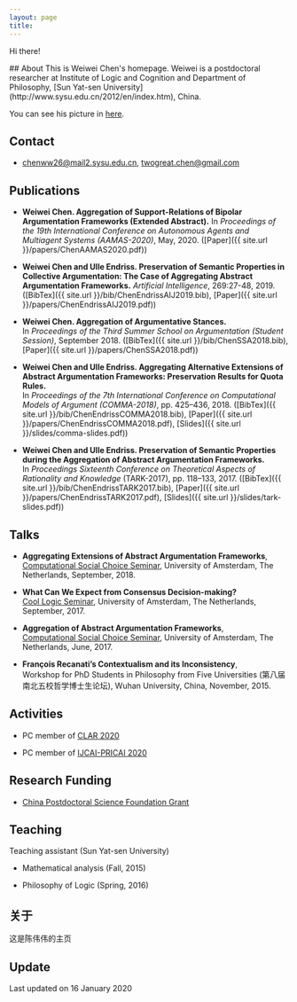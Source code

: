 ```yaml
---
layout: page
title:
---
```


<p class="message" font-weight:100>
  Hi there!
</p>
## About
This is Weiwei Chen's homepage. Weiwei is a postdoctoral researcher at Institute of Logic and Cognition and Department of Philosophy, [Sun Yat-sen University](http://www.sysu.edu.cn/2012/en/index.htm), China.

You can see his picture in [here](http://chenww.com/weiwei.jpg).

## Contact
* chenww26@mail2.sysu.edu.cn, twogreat.chen@gmail.com

## Publications
* **Weiwei Chen. Aggregation of Support-Relations of Bipolar Argumentation Frameworks (Extended Abstract).** In *Proceedings of the 19th International Conference on Autonomous Agents and Multiagent Systems (AAMAS-2020)*, May, 2020. ([Paper]({{ site.url }}/papers/ChenAAMAS2020.pdf))

* **Weiwei Chen and Ulle Endriss. Preservation of Semantic Properties in Collective Argumentation: The Case of Aggregating Abstract Argumentation Frameworks.** *Artificial Intelligence*, 269:27-48, 2019. ([BibTex]({{ site.url }}/bib/ChenEndrissAIJ2019.bib), [Paper]({{ site.url }}/papers/ChenEndrissAIJ2019.pdf))

* **Weiwei Chen. Aggregation of Argumentative Stances.**<br> In *Proceedings of the Third Summer School on Argumentation (Student Session)*, September 2018. ([BibTex]({{ site.url }}/bib/ChenSSA2018.bib), [Paper]({{ site.url }}/papers/ChenSSA2018.pdf))

* **Weiwei Chen and Ulle Endriss. Aggregating Alternative Extensions of Abstract Argumentation Frameworks: Preservation Results for Quota Rules.**<br> In *Proceedings of the 7th International Conference on Computational Models of Argument (COMMA-2018)*, pp. 425–436, 2018. ([BibTex]({{ site.url }}/bib/ChenEndrissCOMMA2018.bib), [Paper]({{ site.url }}/papers/ChenEndrissCOMMA2018.pdf), [Slides]({{ site.url }}/slides/comma-slides.pdf))

* **Weiwei Chen and Ulle Endriss. Preservation of Semantic Properties during the Aggregation of Abstract Argumentation Frameworks.**<br> In *Proceedings Sixteenth Conference on Theoretical Aspects of Rationality and Knowledge* (TARK-2017), pp. 118–133, 2017. ([BibTex]({{ site.url }}/bib/ChenEndrissTARK2017.bib), [Paper]({{ site.url }}/papers/ChenEndrissTARK2017.pdf), [Slides]({{ site.url }}/slides/tark-slides.pdf))

## Talks

* **Aggregating Extensions of Abstract Argumentation Frameworks**,<br>
[Computational Social Choice Seminar](http://www.illc.uva.nl/NewsandEvents/Events/Upcoming-Events/newsitem/10156/19-September-2018-Computational-Social-Choice-Seminar-Weiwei-Chen), University of Amsterdam, The Netherlands, September, 2018.

* **What Can We Expect from Consensus Decision-making?**<br>
[Cool Logic Seminar](http://events.illc.uva.nl/coollogic/talks/77), University of Amsterdam, The Netherlands, September, 2017.

* **Aggregation of Abstract Argumentation Frameworks**,<br>
[Computational Social Choice Seminar](https://www.illc.uva.nl/NewsandEvents/Events/Upcoming-Events/newsitem/9103/20-June-2017,-Computational-Social-Choice-Seminar,-Weiwei-Chen), University of Amsterdam, The Netherlands, June, 2017.

* **François Recanati’s Contextualism and its Inconsistency**,<br>
Workshop for PhD Students in Philosophy from Five Universities (第八届南北五校哲学博士生论坛), Wuhan University, China, November, 2015.

## Activities

* PC member of [CLAR 2020](http://www.xixilogic.org/events/clar2020/)

* PC member of [IJCAI-PRICAI 2020](http://ijcai20.org/)

## Research Funding

* [China Postdoctoral Science Foundation Grant](http://www.chinapostdoctor.org.cn/)

## Teaching

Teaching assistant (Sun Yat-sen University)

* Mathematical analysis (Fall, 2015)

* Philosophy of Logic (Spring, 2016)


## 关于
这是陈伟伟的主页

## Update
Last updated on 16 January 2020
